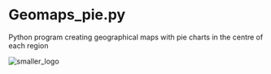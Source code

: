 # Geomaps_pie.py
Python program creating geographical maps with pie charts in the centre of each region

![smaller_logo](https://github.com/user-attachments/assets/3df8e04c-af93-4234-a817-ba0590826ba6)



